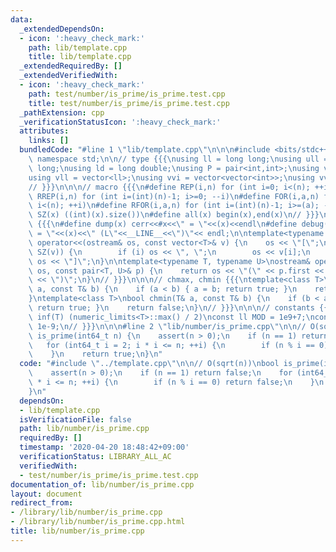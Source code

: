 ```yaml
---
data:
  _extendedDependsOn:
  - icon: ':heavy_check_mark:'
    path: lib/template.cpp
    title: lib/template.cpp
  _extendedRequiredBy: []
  _extendedVerifiedWith:
  - icon: ':heavy_check_mark:'
    path: test/number/is_prime/is_prime.test.cpp
    title: test/number/is_prime/is_prime.test.cpp
  _pathExtension: cpp
  _verificationStatusIcon: ':heavy_check_mark:'
  attributes:
    links: []
  bundledCode: "#line 1 \"lib/template.cpp\"\n\n\n#include <bits/stdc++.h>\nusing\
    \ namespace std;\n\n// type {{{\nusing ll = long long;\nusing ull = unsigned long\
    \ long;\nusing ld = long double;\nusing P = pair<int,int>;\nusing vi = vector<int>;\n\
    using vll = vector<ll>;\nusing vvi = vector<vector<int>>;\nusing vvll = vector<vector<ll>>;\n\
    // }}}\n\n\n// macro {{{\n#define REP(i,n) for (int i=0; i<(n); ++i)\n#define\
    \ RREP(i,n) for (int i=(int)(n)-1; i>=0; --i)\n#define FOR(i,a,n) for (int i=(a);\
    \ i<(n); ++i)\n#define RFOR(i,a,n) for (int i=(int)(n)-1; i>=(a); --i)\n\n#define\
    \ SZ(x) ((int)(x).size())\n#define all(x) begin(x),end(x)\n// }}}\n\n\n// debug\
    \ {{{\n#define dump(x) cerr<<#x<<\" = \"<<(x)<<endl\n#define debug(x) cerr<<#x<<\"\
    \ = \"<<(x)<<\" (L\"<<__LINE__<<\")\"<< endl;\n\ntemplate<typename T>\nostream&\
    \ operator<<(ostream& os, const vector<T>& v) {\n    os << \"[\";\n    REP (i,\
    \ SZ(v)) {\n        if (i) os << \", \";\n        os << v[i];\n    }\n    return\
    \ os << \"]\";\n}\n\ntemplate<typename T, typename U>\nostream& operator<<(ostream&\
    \ os, const pair<T, U>& p) {\n    return os << \"(\" << p.first << \" \" << p.second\
    \ << \")\";\n}\n// }}}\n\n\n// chmax, chmin {{{\ntemplate<class T>\nbool chmax(T&\
    \ a, const T& b) {\n    if (a < b) { a = b; return true; }\n    return false;\n\
    }\ntemplate<class T>\nbool chmin(T& a, const T& b) {\n    if (b < a) { a = b;\
    \ return true; }\n    return false;\n}\n// }}}\n\n\n// constants {{{\n#define\
    \ inf(T) (numeric_limits<T>::max() / 2)\nconst ll MOD = 1e9+7;\nconst ld EPS =\
    \ 1e-9;\n// }}}\n\n\n#line 2 \"lib/number/is_prime.cpp\"\n\n// O(sqrt(n))\nbool\
    \ is_prime(int64_t n) {\n    assert(n > 0);\n    if (n == 1) return false;\n \
    \   for (int64_t i = 2; i * i <= n; ++i) {\n        if (n % i == 0) return false;\n\
    \    }\n    return true;\n}\n"
  code: "#include \"../template.cpp\"\n\n// O(sqrt(n))\nbool is_prime(int64_t n) {\n\
    \    assert(n > 0);\n    if (n == 1) return false;\n    for (int64_t i = 2; i\
    \ * i <= n; ++i) {\n        if (n % i == 0) return false;\n    }\n    return true;\n\
    }\n"
  dependsOn:
  - lib/template.cpp
  isVerificationFile: false
  path: lib/number/is_prime.cpp
  requiredBy: []
  timestamp: '2020-04-20 18:48:42+09:00'
  verificationStatus: LIBRARY_ALL_AC
  verifiedWith:
  - test/number/is_prime/is_prime.test.cpp
documentation_of: lib/number/is_prime.cpp
layout: document
redirect_from:
- /library/lib/number/is_prime.cpp
- /library/lib/number/is_prime.cpp.html
title: lib/number/is_prime.cpp
---
```

